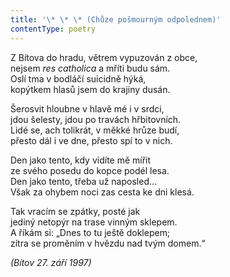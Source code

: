 ```yaml
---
title: '\* \* \* (Chůze pošmourným odpolednem)'
contentType: poetry
---
```


<section>

Z Bítova do hradu, větrem vypuzován z obce,  
nejsem _res catholica_ a mříti budu sám.  
Oslí tma v bodláčí suicidně hýká,  
kopýtkem hlasů jsem do krajiny dusán.

Šerosvit hloubne v hlavě mé i v srdci,  
jdou šelesty, jdou po travách hřbitovních.  
Lidé se, ach tolikrát, v měkké hrůze budí,  
přesto dál i ve dne, přesto spí to v nich.

Den jako tento, kdy vidíte mě mířit  
ze svého posedu do kopce podél lesa.  
Den jako tento, třeba už naposled…  
Však za ohybem noci zas cesta ke dni klesá.

Tak vracím se zpátky, posté jak  
jediný netopýr na trase vinným sklepem.  
A říkám si: „Dnes to tu ještě doklepem;  
zítra se proměním v hvězdu nad tvým domem.“

_(Bítov 27. září 1997)_

</section>
